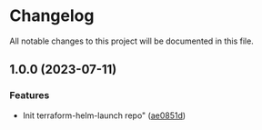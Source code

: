 # Changelog

All notable changes to this project will be documented in this file.

## 1.0.0 (2023-07-11)


### Features

* Init terraform-helm-launch repo" ([ae0851d](https://github.com/wandb/terraform-helm-launch/commit/ae0851d144f5f7db88d83eb00034bba3328d1673))

